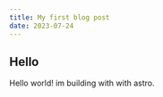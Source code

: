 ```yaml
---
title: My first blog post
date: 2023-07-24
---
```


## Hello

Hello world! im building with with astro.